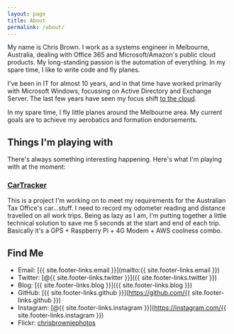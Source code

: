 ```yaml
---
layout: page
title: About
permalink: /about/
---
```


My name is Chris Brown. I work as a systems engineer in Melbourne, Australia, dealing with Office 365 and Microsoft/Amazon's public cloud products. My long-standing passion is the automation of everything. In my spare time, I like to write code and fly planes.

I've been in IT for almost 10 years, and in that time have worked primarily with Microsoft Windows, focussing on Active Directory and Exchange Server. The last few years have seen my focus shift [to the cloud](https://www.youtube.com/watch?v=jR6xbulUmsg&t=6s).

In my spare time, I fly little planes around the Melbourne area. My current goals are to achieve my aerobatics and formation endorsements.

## Things I'm playing with

There's always something interesting happening. Here's what I'm playing with at the moment:

### [CarTracker](https://github.com/chrisbrownie/cartracker)

This is a project I'm working on to meet my requirements for  the Australian Tax Office's car...stuff. I need to record my odometer reading and distance travelled on all work trips. Being as lazy as I am, I'm putting together a little technical solution to save me 5 seconds at the start and end of each trip. Basically it's a GPS + Raspberry Pi + 4G Modem + AWS coolness combo.

## Find Me

* Email: [{{ site.footer-links.email }}](mailto:{{ site.footer-links.email }})
* Twitter: [@{{ site.footer-links.twitter }}]({{ site.footer-links.twitter }})
* Blog: [{{ site.footer-links.blog }}]({{ site.footer-links.blog }})
* GitHub: [{{ site.footer-links.github }}](https://github.com/{{ site.footer-links.github }})
* Instagram: [@{{ site.footer-links.instagram }}](https://instagram.com/{{ site.footer-links.instagram }})
* Flickr: [chrisbrowniephotos](https://www.flickr.com/photos/cjbrownie/)
